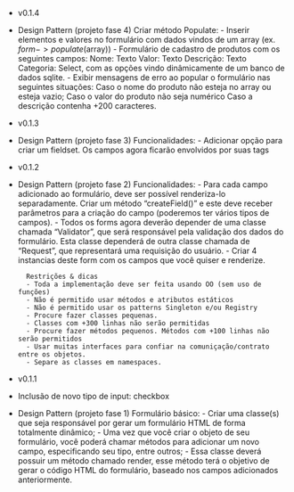 - v0.1.4
- Design Pattern (projeto fase 4)
	Criar método Populate:
		- Inserir elementos e valores no formulário com dados vindos de um array (ex. $form->populate($array))
        - Formulário de cadastro de produtos com os seguintes campos:
                Nome: Texto
                Valor: Texto
                Descrição: Texto
                Categoria: Select, com as opções vindo dinâmicamente de um banco de dados sqlite.
        - Exibir mensagens de erro ao popular o formulário nas seguintes situações:
                Caso o nome do produto não esteja no array ou esteja vazio;
                Caso o valor do produto não seja numérico
                Caso a descrição contenha +200 caracteres.

- v0.1.3
- Design Pattern (projeto fase 3)
	Funcionalidades:
		- Adicionar opção para criar um fieldset. Os campos agora ficarão envolvidos por suas tags

- v0.1.2
- Design Pattern (projeto fase 2)
	Funcionalidades:
		- Para cada campo adicionado ao formulário, deve ser possível renderiza-lo separadamente. Criar um método “createField()” e este deve receber parâmetros para a criação do campo (poderemos ter vários tipos de campos).
        - Todos os forms agora deverão depender de uma classe chamada “Validator”, que será responsável pela validação dos dados do formulário. Esta classe dependerá de outra classe chamada de “Request”, que representará uma requisição do usuário.
        - Criar 4 instancias deste form com os campos que você quiser e renderize.

        Restrições & dicas
        - Toda a implementação deve ser feita usando OO (sem uso de funções)
        - Não é permitido usar métodos e atributos estáticos
        - Não é permitido usar os patterns Singleton e/ou Registry
        - Procure fazer classes pequenas.
        - Classes com +300 linhas não serão permitidas
        - Procure fazer métodos pequenos. Métodos com +100 linhas não serão permitidos
        - Usar muitas interfaces para confiar na comuniçação/contrato entre os objetos.
        - Separe as classes em namespaces.


- v0.1.1
- Inclusão de novo tipo de input: checkbox
- Design Pattern (projeto fase 1)
	Formulário básico:
		- Criar uma classe(s) que seja responsável por gerar um formulário HTML de forma totalmente dinâmico;
		- Uma vez que você criar o objeto de seu formulário, você poderá chamar métodos para adicionar um novo campo, especificando seu tipo, entre outros;
		- Essa classe deverá possuir um método chamado render, esse método terá o objetivo de gerar o código HTML do formulário, baseado nos campos adicionados anteriormente.
